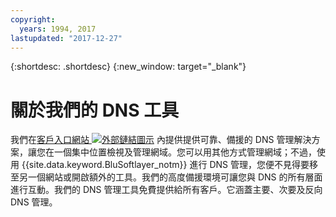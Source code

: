 ```yaml
---
copyright:
  years: 1994, 2017
lastupdated: "2017-12-27"
---
```


{:shortdesc: .shortdesc}
{:new_window: target="_blank"}

# 關於我們的 DNS 工具

我們在[客戶入口網站 ![外部鏈結圖示](../../icons/launch-glyph.svg "外部鏈結圖示")](https://control.softlayer.com/network/dns/list) 內提供提供可靠、備援的 DNS 管理解決方案，讓您在一個集中位置檢視及管理網域。您可以用其他方式管理網域；不過，使用 {{site.data.keyword.BluSoftlayer_notm}} 進行 DNS 管理，您便不見得要移至另一個網站或開啟額外的工具。我們的高度備援環境可讓您與 DNS 的所有層面進行互動。我們的 DNS 管理工具免費提供給所有客戶。它涵蓋主要、次要及反向 DNS 管理。


